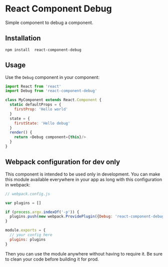 # React Component Debug

Simple component to debug a component.

## Installation

    npm install  react-component-debug

## Usage

Use the `Debug` component in your component:

```javascript
import React from 'react'
import Debug from 'react-component-debug'

class MyComponent extends React.Component {
  static defaultProps = {
    firstProp: 'Hello world' 
  }
  state = {
    firstState: 'Hello debug'
  }
  render() {
    return <Debug component={this}/>
  }
}
```

## Webpack configuration for dev only

This component is intended to be used only in development. You can make this module available everywhere in your app as long with this configuration in webpack:

```javascript
// webpack.config.js

var plugins = []

if (process.argv.indexOf('-p')) {
  plugins.push(new webpack.ProvidePlugin({Debug: 'react-component-debug'}))
}

module.exports = {
  // your config here
  plugins: plugins
}
```

Then you can use the module anywhere without having to require it. Be sure to clean your code before building it for prod.
